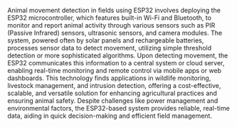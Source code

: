 Animal movement detection in fields using ESP32 involves deploying the ESP32 microcontroller, which features built-in Wi-Fi and Bluetooth, to monitor and report animal activity through various sensors such as PIR (Passive Infrared) sensors, ultrasonic sensors, and camera modules. The system, powered often by solar panels and rechargeable batteries, processes sensor data to detect movement, utilizing simple threshold detection or more sophisticated algorithms. Upon detecting movement, the ESP32 communicates this information to a central system or cloud server, enabling real-time monitoring and remote control via mobile apps or web dashboards. This technology finds applications in wildlife monitoring, livestock management, and intrusion detection, offering a cost-effective, scalable, and versatile solution for enhancing agricultural practices and ensuring animal safety. Despite challenges like power management and environmental factors, the ESP32-based system provides reliable, real-time data, aiding in quick decision-making and efficient field management.
